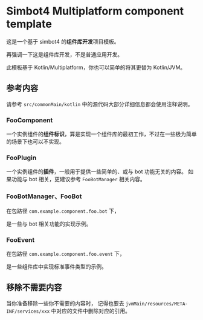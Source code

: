 # Simbot4 Multiplatform component template

这是一个基于 simbot4 的**组件库开发**项目模板。

再强调一下这是组件库开发，不是普通应用开发。

此模板基于 Kotlin/Multiplatform，你也可以简单的将其更替为 Kotlin/JVM。

## 参考内容

请参考 `src/commonMain/kotlin` 中的源代码大部分详细信息都会使用注释说明。

### FooComponent

一个实例组件的**组件标识**，算是实现一个组件库的最初工作，不过在一些极为简单的场景下也可以不实现。

### FooPlugin

一个实例组件的**插件**，一般用于提供一些简单的、或与 bot 功能无关的内容。
如果功能与 bot 相关，更建议参考 `FooBotManager` 相关内容。

### FooBotManager、FooBot 

在包路径 `com.example.component.foo.bot` 下，

是一些与 bot 相关功能的实现示例。

### FooEvent

在包路径 `com.example.component.foo.event` 下，

是一些组件库中实现标准事件类型的示例。

## 移除不需要内容

当你准备移除一些你不需要的内容时，
记得也要去
`jvmMain/resources/META-INF/services/xxx`
中对应的文件中删除对应的引用。
